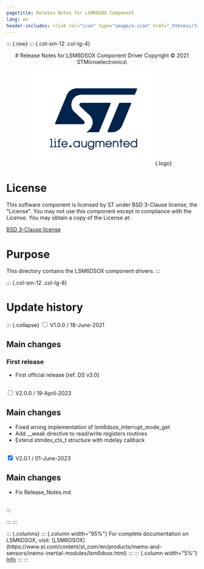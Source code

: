 ```yaml
---
pagetitle: Release Notes for LSM6DSOX Component
lang: en
header-includes: <link rel="icon" type="image/x-icon" href="_htmresc/favicon.png" />
---
```


::: {.row}
::: {.col-sm-12 .col-lg-4}

<center>
# Release Notes for LSM6DSOX Component Driver
Copyright &copy; 2021 STMicroelectronics\

[![ST logo](_htmresc/st_logo_2020.png)](https://www.st.com){.logo}
</center>

# License

This software component is licensed by ST under BSD 3-Clause license, the "License".
You may not use this component except in compliance with the License. You may obtain a copy of the License at:

[BSD 3-Clause license](https://opensource.org/licenses/BSD-3-Clause)

# Purpose

This directory contains the LSM6DSOX component drivers.
:::

::: {.col-sm-12 .col-lg-8}
# Update history

::: {.collapse}
<input type="checkbox" id="collapse-section1" aria-hidden="true">
<label for="collapse-section1" aria-hidden="true">V1.0.0 / 18-June-2021</label>
<div>

## Main changes

### First release

- First official release [ref. DS v3.0]

##

</div>

<input type="checkbox" id="collapse-section2" aria-hidden="true">
<label for="collapse-section2" aria-hidden="true">V2.0.0 / 19-April-2023</label>
<div>

## Main changes

- Fixed wrong implementation of lsm6dsox_interrupt_mode_get
- Add __weak directive to read/write registers routines
- Extend stmdev_ctx_t structure with mdelay callback

##

</div>

<input type="checkbox" id="collapse-section3" checked aria-hidden="true">
<label for="collapse-section3" aria-hidden="true">V2.0.1 / 01-June-2023</label>
<div>

## Main changes

- Fix Release_Notes.md

##

</div>
:::

:::
:::

<footer class="sticky">
::: {.columns}
::: {.column width="95%"}
For complete documentation on LSM6DSOX,
visit:
[LSM6DSOX](https://www.st.com/content/st_com/en/products/mems-and-sensors/inemo-inertial-modules/lsm6dsox.html)
:::
::: {.column width="5%"}
<abbr title="Based on template cx566953 version 2.0">Info</abbr>
:::
:::
</footer>
